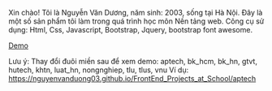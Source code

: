 Xin chào! 
Tôi là Nguyễn Văn Dương, năm sinh: 2003, sống tại Hà Nội.
Đây là một số sản phẩm tôi làm trong quá trình học môn Nền tảng web.
Công cụ sử dụng: Html, Css, Javascript, Bootstrap, Jquery, bootstrap font awesome.

<a href="https://nguyenvanduong03.github.io/FrontEnd_Projects_at_School/">Demo</a>

Lưu ý: Thay đổi đuôi miền sau để xem demo: aptech, bk_hcm, bk_hn, gtvt, hutech, khtn, luat_hn, nongnghiep, tlu, tlus, vnu
Ví dụ: https://nguyenvanduong03.github.io/FrontEnd_Projects_at_School/aptech
